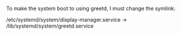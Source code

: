 To make the system boot to using greetd, I must change the symlink:

  /etc/systemd/system/display-manager.service
  ->
  /lib/systemd/system/greetd.service
